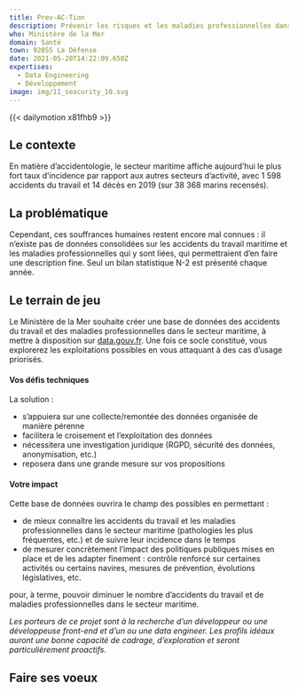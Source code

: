 ```yaml
---
title: Prev-AC-Tion
description: Prévenir les risques et les maladies professionnelles dans le secteur maritime
who: Ministère de la Mer
domain: Santé
town: 92055 La Défense
date: 2021-05-20T14:22:09.650Z
expertises:
  - Data Engineering
  - Développement
image: img/11_seacurity_10.svg
---
```

{{< dailymotion x81fhb9 >}}

## Le contexte

En matière d’accidentologie, le secteur maritime affiche aujourd’hui le plus fort taux d’incidence par rapport aux autres secteurs d’activité, avec 1 598 accidents du travail et 14 décès en 2019 (sur 38 368 marins recensés).  

## La problématique

Cependant, ces souffrances humaines restent encore mal connues : il n’existe pas de données consolidées sur les accidents du travail maritime et les maladies professionnelles qui y sont liées, qui permettraient d’en faire une description fine. Seul un bilan statistique N-2 est présenté chaque année. 

## Le terrain de jeu 

Le Ministère de la Mer souhaite créer une base de données des accidents du travail et des maladies professionnelles dans le secteur maritime, à mettre à disposition sur [data.gouv.fr](https://www.data.gouv.fr/fr/). Une fois ce socle constitué, vous explorerez les exploitations possibles en vous attaquant à des cas d’usage priorisés.    

#### Vos défis techniques 

La solution : 
* s’appuiera sur une collecte/remontée des données organisée de manière pérenne
* facilitera le croisement et l’exploitation des données
* nécessitera une investigation juridique (RGPD, sécurité des données, anonymisation, etc.) 
* reposera dans une grande mesure sur vos propositions 

#### Votre impact 

Cette base de données ouvrira le champ des possibles en permettant : 
* de mieux connaître les accidents du travail et les maladies professionnelles dans le secteur maritime (pathologies les plus fréquentes, etc.) et de suivre leur incidence dans le temps 
* de mesurer concrètement l’impact des politiques publiques mises en place et de les adapter finement : contrôle renforcé sur certaines activités ou certains navires, mesures de prévention, évolutions législatives, etc.

pour, à terme, pouvoir diminuer le nombre d’accidents du travail et de maladies professionnelles dans le secteur maritime. 

_Les porteurs de ce projet sont à la recherche d’un développeur ou une développeuse front-end et d’un ou une data engineer. Les profils idéaux auront une bonne capacité de cadrage, d’exploration et seront particulièrement proactifs._

## Faire ses voeux